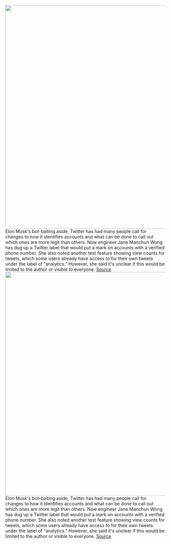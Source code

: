 <img src='https://cdn.vox-cdn.com/thumbor/IwKgJxgcmjvAspsSBlaPnH2S4MU=/0x0:2040x1360/1200x800/filters:focal(857x517:1183x843)/cdn.vox-cdn.com/uploads/chorus_image/image/71263759/acastro_180827_1777_0002.0.jpg' width='700px' /><br/>
Elon Musk's bot-baiting aside, Twitter has had many people call for changes to how it identifies accounts and what can be done to call out which ones are more legit than others. Now engineer Jane Manchun Wong has dug up a Twitter label that would put a mark on accounts with a verified phone number. She also noted another test feature showing view counts for tweets, which some users already have access to for their own tweets under the label of “analytics.” However, she said it's unclear if this would be limited to the author or visible to everyone.
<a href='https://www.theverge.com/2022/8/19/23313757/twitter-phone-number-verified-label-bots-privacy-security'> Source <a/><img src='https://cdn.vox-cdn.com/thumbor/IwKgJxgcmjvAspsSBlaPnH2S4MU=/0x0:2040x1360/1200x800/filters:focal(857x517:1183x843)/cdn.vox-cdn.com/uploads/chorus_image/image/71263759/acastro_180827_1777_0002.0.jpg' width='700px' /><br/>
Elon Musk's bot-baiting aside, Twitter has had many people call for changes to how it identifies accounts and what can be done to call out which ones are more legit than others. Now engineer Jane Manchun Wong has dug up a Twitter label that would put a mark on accounts with a verified phone number. She also noted another test feature showing view counts for tweets, which some users already have access to for their own tweets under the label of “analytics.” However, she said it's unclear if this would be limited to the author or visible to everyone.
<a href='https://www.theverge.com/2022/8/19/23313757/twitter-phone-number-verified-label-bots-privacy-security'> Source <a/>